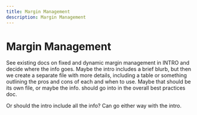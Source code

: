 ```yaml
---
title: Margin Management
description: Margin Management
---
```

# Margin Management

See existing docs on fixed and dynamic margin management in INTRO and decide where the info goes. Maybe the intro includes a brief blurb, but then we create a separate file with more details, including a table or something outlining the pros and cons of each and when to use. Maybe that should be its own file, or maybe the info. should go into in the overall best practices doc.

Or should the intro include all the info? Can go either way with the intro.
